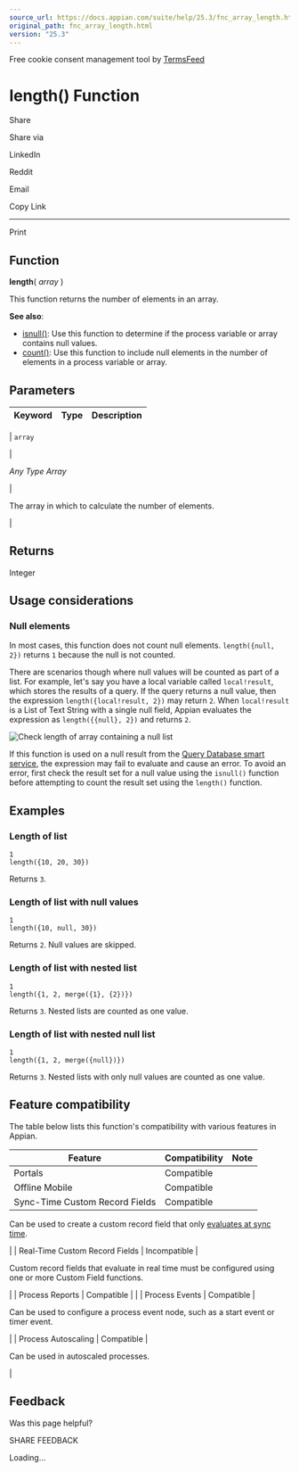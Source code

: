 ```yaml
---
source_url: https://docs.appian.com/suite/help/25.3/fnc_array_length.html
original_path: fnc_array_length.html
version: "25.3"
---
```


Free cookie consent management tool by [TermsFeed](https://www.termsfeed.com/)

# length() Function

Share

Share via

LinkedIn

Reddit

Email

Copy Link

* * *

Print

## Function

**length**( _array_ )

This function returns the number of elements in an array.

**See also**:

-   [isnull()](fnc_informational_isnull.html): Use this function to determine if the process variable or array contains null values.
-   [count()](fnc_statistical_count.html): Use this function to include null elements in the number of elements in a process variable or array.

## Parameters

| Keyword | Type | Description |
| --- | --- | --- |
|
`array`

 |

_Any Type Array_

 |

The array in which to calculate the number of elements.

 |

## Returns

Integer

## Usage considerations

### Null elements

In most cases, this function does not count null elements. `length({null, 2})` returns `1` because the null is not counted.

There are scenarios though where null values will be counted as part of a list. For example, let's say you have a local variable called `local!result`, which stores the results of a query. If the query returns a null value, then the expression `length({local!result, 2})` may return `2`. When `local!result` is a List of Text String with a single null field, Appian evaluates the expression as `length({{null}, 2})` and returns `2`.

![Check length of array containing a null list](images/array_length_list_with_null.png)

If this function is used on a null result from the [Query Database smart service](Query_Database_Smart_Service.html), the expression may fail to evaluate and cause an error. To avoid an error, first check the result set for a null value using the `isnull()` function before attempting to count the result set using the `length()` function.

## Examples

### Length of list

```
1
length({10, 20, 30})
```

Returns `3`.

### Length of list with null values

```
1
length({10, null, 30})
```

Returns `2`. Null values are skipped.

### Length of list with nested list

```
1
length({1, 2, merge({1}, {2})})
```

Returns `3`. Nested lists are counted as one value.

### Length of list with nested null list

```
1
length({1, 2, merge({null})})
```

Returns `3`. Nested lists with only null values are counted as one value.

## Feature compatibility

The table below lists this function's compatibility with various features in Appian.

| Feature | Compatibility | Note |
| --- | --- | --- |
| Portals | Compatible |  |
| Offline Mobile | Compatible |  |
| Sync-Time Custom Record Fields | Compatible |
Can be used to create a custom record field that only [evaluates at sync time](custom-record-fields.html#prodlink-sync-time-evaluations).

 |
| Real-Time Custom Record Fields | Incompatible |

Custom record fields that evaluate in real time must be configured using one or more Custom Field functions.

 |
| Process Reports | Compatible |  |
| Process Events | Compatible |

Can be used to configure a process event node, such as a start event or timer event.

 |
| Process Autoscaling | Compatible |

Can be used in autoscaled processes.

 |

## Feedback

Was this page helpful?

SHARE FEEDBACK

Loading...